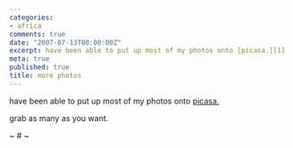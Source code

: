 ```yaml
---
categories:
- africa
comments: true
date: "2007-07-13T00:00:00Z"
excerpt: have been able to put up most of my photos onto [picasa.][1] 
meta: true
published: true
title: more photos
---
```


have been able to put up most of my photos onto [picasa.][1]  

 [1]: http://picasaweb.google.com/caseykuhlman

grab as many as you want.

~ # ~